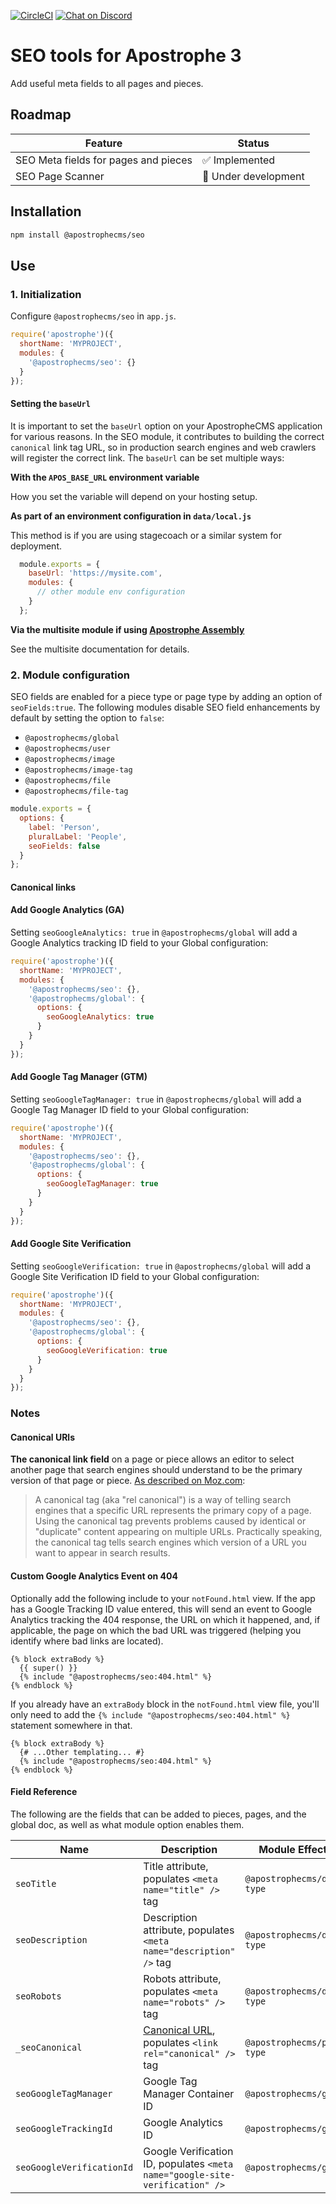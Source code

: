 [![CircleCI](https://circleci.com/gh/apostrophecms/seo/tree/main.svg?style=svg)](https://circleci.com/gh/apostrophecms/seo/tree/main)
[![Chat on Discord](https://img.shields.io/discord/517772094482677790.svg)](https://chat.apostrophecms.org)
# SEO tools for Apostrophe 3

Add useful meta fields to all pages and pieces.

## Roadmap
|Feature |Status  |
--- | ---
|SEO Meta fields for pages and pieces| ✅ Implemented
|SEO Page Scanner| 🚧 Under development

## Installation

```bash
npm install @apostrophecms/seo
```

## Use

### 1. Initialization
Configure `@apostrophecms/seo` in `app.js`.

```js
require('apostrophe')({
  shortName: 'MYPROJECT',
  modules: {
    '@apostrophecms/seo': {}
  }
});
```

#### Setting the `baseUrl`

It is important to set the `baseUrl` option on your ApostropheCMS application for various reasons. In the SEO module, it contributes to building the correct `canonical` link tag URL, so in production search engines and web crawlers will register the correct link. The `baseUrl` can be set multiple ways:

**With the `APOS_BASE_URL` environment variable**

How you set the variable will depend on your hosting setup.

**As part of an environment configuration in `data/local.js`**

This method is if you are using stagecoach or a similar system for deployment.
```js
  module.exports = {
    baseUrl: 'https://mysite.com',
    modules: {
      // other module env configuration
    }
  };
```

**Via the multisite module if using [Apostrophe Assembly](https://apostrophecms.com/extensions/multisite-apostrophe-assembly)**

See the multisite documentation for details.

### 2. Module configuration
SEO fields are enabled for a piece type or page type by adding an option of `seoFields:true`. The following modules disable SEO field enhancements by default by setting the option to `false`:
 - `@apostrophecms/global`
 - `@apostrophecms/user`
 - `@apostrophecms/image`
 - `@apostrophecms/image-tag`
 - `@apostrophecms/file`
 - `@apostrophecms/file-tag`

```js
module.exports = {
  options: {
    label: 'Person',
    pluralLabel: 'People',
    seoFields: false
  }
};
```

#### Canonical links
#### Add Google Analytics (GA)

Setting `seoGoogleAnalytics: true` in `@apostrophecms/global` will add a Google Analytics tracking ID field to your Global configuration:
```js
require('apostrophe')({
  shortName: 'MYPROJECT',
  modules: {
    '@apostrophecms/seo': {},
    '@apostrophecms/global': {
      options: {
        seoGoogleAnalytics: true
      }
    }
  }
});
```
#### Add Google Tag Manager (GTM)

Setting `seoGoogleTagManager: true` in `@apostrophecms/global` will add a Google Tag Manager ID field to your Global configuration:

```js
require('apostrophe')({
  shortName: 'MYPROJECT',
  modules: {
    '@apostrophecms/seo': {},
    '@apostrophecms/global': {
      options: {
        seoGoogleTagManager: true
      }
    }
  }
});
```
#### Add Google Site Verification

Setting `seoGoogleVerification: true` in `@apostrophecms/global` will add a Google Site Verification ID field to your Global configuration:

```js
require('apostrophe')({
  shortName: 'MYPROJECT',
  modules: {
    '@apostrophecms/seo': {},
    '@apostrophecms/global': {
      options: {
        seoGoogleVerification: true
      }
    }
  }
});
```

### Notes

#### Canonical URls

**The canonical link field** on a page or piece allows an editor to select another page that search engines should understand to be the primary version of that page or piece. [As described on Moz.com](https://moz.com/learn/seo/canonicalization):

> A canonical tag (aka "rel canonical") is a way of telling search engines that a specific URL represents the primary copy of a page. Using the canonical tag prevents problems caused by identical or "duplicate" content appearing on multiple URLs. Practically speaking, the canonical tag tells search engines which version of a URL you want to appear in search results.

#### Custom Google Analytics Event on 404
Optionally add the following include to your `notFound.html` view. If the app has a Google Tracking ID value entered, this will send an event to Google Analytics tracking the 404 response, the URL on which it happened, and, if applicable, the page on which the bad URL was triggered (helping you identify where bad links are located).

```nunjucks
{% block extraBody %}
  {{ super() }}
  {% include "@apostrophecms/seo:404.html" %}
{% endblock %}
```

If you already have an `extraBody` block in the `notFound.html` view file, you'll only need to add the `{% include "@apostrophecms/seo:404.html" %}` statement somewhere in that.
```nunjucks
{% block extraBody %}
  {# ...Other templating... #}
  {% include "@apostrophecms/seo:404.html" %}
{% endblock %}
```
#### Field Reference
The following are the fields that can be added to pieces, pages, and the global doc, as well as what module option enables them.

|Name |Description  | Module Effected | Module Option |
--- | --- | --- | ---
|`seoTitle`|Title attribute, populates `<meta name="title" />` tag|`@apostrophecms/doc-type`|_Enabled by default_|
|`seoDescription`|Description attribute, populates `<meta name="description" />` tag|`@apostrophecms/doc-type`|_Enabled by default_|
|`seoRobots`|Robots attribute, populates `<meta name="robots" />` tag|`@apostrophecms/doc-type`|_Enabled by default_|
|`_seoCanonical`|[Canonical URL](https://moz.com/learn/seo/canonicalization), populates `<link rel="canonical" />` tag|`@apostrophecms/page-type`|_Enabled by default_|
|`seoGoogleTagManager`|Google Tag Manager Container ID|`@apostrophecms/global`|`seoGoogleTagManager: true`|
|`seoGoogleTrackingId`|Google Analytics ID|`@apostrophecms/global`|`seoGoogleAnalytics: true`|
|`seoGoogleVerificationId`|Google Verification ID, populates `<meta name="google-site-verification" />`|`@apostrophecms/global`|`seoGoogleVerification: true`|